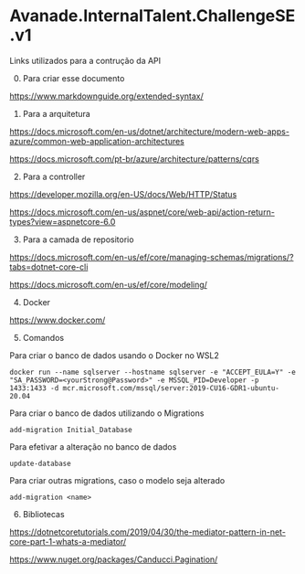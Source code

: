 # Avanade.InternalTalent.ChallengeSE.v1

Links utilizados para a contrução da API

0. Para criar esse documento

https://www.markdownguide.org/extended-syntax/

1. Para a arquitetura

https://docs.microsoft.com/en-us/dotnet/architecture/modern-web-apps-azure/common-web-application-architectures

https://docs.microsoft.com/pt-br/azure/architecture/patterns/cqrs

2. Para a controller

https://developer.mozilla.org/en-US/docs/Web/HTTP/Status

https://docs.microsoft.com/en-us/aspnet/core/web-api/action-return-types?view=aspnetcore-6.0


3. Para a camada de repositorio

https://docs.microsoft.com/en-us/ef/core/managing-schemas/migrations/?tabs=dotnet-core-cli

https://docs.microsoft.com/en-us/ef/core/modeling/

4. Docker

https://www.docker.com/

5. Comandos

Para criar o banco de dados usando o Docker no WSL2

```
docker run --name sqlserver --hostname sqlserver -e "ACCEPT_EULA=Y" -e "SA_PASSWORD=<yourStrong@Password>" -e MSSQL_PID=Developer -p 1433:1433 -d mcr.microsoft.com/mssql/server:2019-CU16-GDR1-ubuntu-20.04
```

Para criar o banco de dados utilizando o Migrations

```
add-migration Initial_Database
```
Para efetivar a alteração no banco de dados

```
update-database
```

Para criar outras migrations, caso o modelo seja alterado

```
add-migration <name>
```

6. Bibliotecas

https://dotnetcoretutorials.com/2019/04/30/the-mediator-pattern-in-net-core-part-1-whats-a-mediator/

https://www.nuget.org/packages/Canducci.Pagination/
